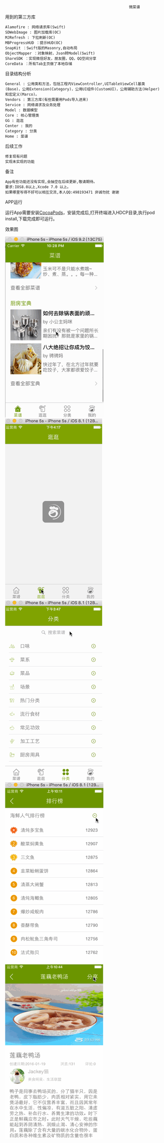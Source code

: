                                                            微菜谱

用到的第三方库

    Alamofire : 网络请求库(Swift)
    SDWebImage : 图片加载库(OC)
    MJRefresh : 下拉刷新(OC)
    MBProgressHUD ：提示HUD(OC)
    SnapKit ：Swift版的Masonry,自动布局
    ObjectMapper ：对象映射，Json转Model(Swift)
    ShareSDK ：实现微信好友，朋友圈，QQ，QQ空间分享
    CoreData ：所有Tab主页做了本地存储

目录结构分析

    General : 公用类和方法，包括工程内ViewController,UITableViewCell基类(Base)，公用Extension(Category)，公用UI组件(CustomUI)，公用辅助方法(Helper)和宏定义(Marco)。
    Vendors : 第三方库(有些需要用Pods导入进来)
    Service : 网络请求及业务处理
    Model : 数据模型
    Core : 核心管理类
    GG : 逛逛
    Center : 我的
    Category : 分类
    Home : 菜谱

后续工作

    修复现有问题
    实现未实现的功能

备注

    App有些功能还没有实现,会抽空在后续更新,敬请期待。
    要求:IOS8.0以上,Xcode 7.0 以上。
    如果哪里写得不好可以相互交流,本人QQ:498193471 非诚勿扰 谢谢 

APP运行

  运行App需要安装[CocoaPods](http://www.cnblogs.com/wayne23/p/3912882.html "CocoaPods安装和使用")，安装完成后,打开终端进入HDCP目录,执行pod install,下载完成即可运行。

效果图

   ![](https://github.com/AlbertXYZ/HDCP/raw/master/Images/CP.gif)  ![](https://github.com/AlbertXYZ/HDCP/raw/master/Images/GG.gif)   ![](https://github.com/AlbertXYZ/HDCP/raw/master/Images/FL.gif) ![](https://github.com/AlbertXYZ/HDCP/raw/master/Images/PHB.gif)  ![](https://github.com/AlbertXYZ/HDCP/raw/master/Images/FXCP.gif) 

